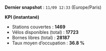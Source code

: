 **Dernier snapshot** : `11/09 12:33` (Europe/Paris)

**KPI (instantané)**

- Stations couvertes : **1469**
- Vélos disponibles (total) : **17723**
- Bornes libres (total) : **28187**
- Taux moyen d’occupation : **36.8 %**
